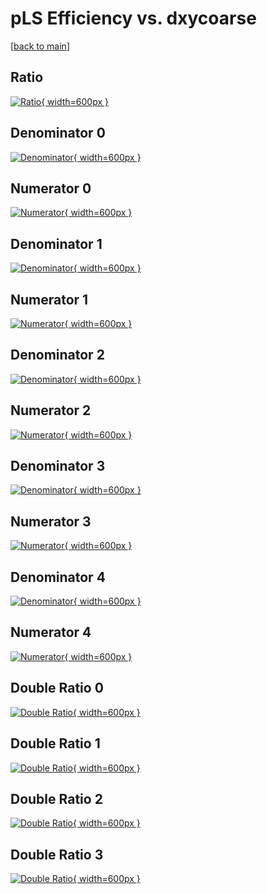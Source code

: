 # pLS Efficiency vs. dxycoarse

[[back to main](./)]



## Ratio

[![Ratio](../mtv/var/pLS_loweta_0_0_eff_dxycoarse.png){ width=600px }](../mtv/var/pLS_loweta_0_0_eff_dxycoarse.pdf)

## Denominator 0

[![Denominator](../mtv/den/pLS_loweta_0_0_eff_dxycoarse_den0.png){ width=600px }](../mtv/den/pLS_loweta_0_0_eff_dxycoarse_den0.pdf)

## Numerator 0

[![Numerator](../mtv/num/pLS_loweta_0_0_eff_dxycoarse_num0.png){ width=600px }](../mtv/num/pLS_loweta_0_0_eff_dxycoarse_num0.pdf)

## Denominator 1

[![Denominator](../mtv/den/pLS_loweta_0_0_eff_dxycoarse_den1.png){ width=600px }](../mtv/den/pLS_loweta_0_0_eff_dxycoarse_den1.pdf)

## Numerator 1

[![Numerator](../mtv/num/pLS_loweta_0_0_eff_dxycoarse_num1.png){ width=600px }](../mtv/num/pLS_loweta_0_0_eff_dxycoarse_num1.pdf)

## Denominator 2

[![Denominator](../mtv/den/pLS_loweta_0_0_eff_dxycoarse_den2.png){ width=600px }](../mtv/den/pLS_loweta_0_0_eff_dxycoarse_den2.pdf)

## Numerator 2

[![Numerator](../mtv/num/pLS_loweta_0_0_eff_dxycoarse_num2.png){ width=600px }](../mtv/num/pLS_loweta_0_0_eff_dxycoarse_num2.pdf)

## Denominator 3

[![Denominator](../mtv/den/pLS_loweta_0_0_eff_dxycoarse_den3.png){ width=600px }](../mtv/den/pLS_loweta_0_0_eff_dxycoarse_den3.pdf)

## Numerator 3

[![Numerator](../mtv/num/pLS_loweta_0_0_eff_dxycoarse_num3.png){ width=600px }](../mtv/num/pLS_loweta_0_0_eff_dxycoarse_num3.pdf)

## Denominator 4

[![Denominator](../mtv/den/pLS_loweta_0_0_eff_dxycoarse_den4.png){ width=600px }](../mtv/den/pLS_loweta_0_0_eff_dxycoarse_den4.pdf)

## Numerator 4

[![Numerator](../mtv/num/pLS_loweta_0_0_eff_dxycoarse_num4.png){ width=600px }](../mtv/num/pLS_loweta_0_0_eff_dxycoarse_num4.pdf)

## Double Ratio 0

[![Double Ratio](../mtv/ratio/pLS_loweta_0_0_eff_dxycoarse_ratio0.png){ width=600px }](../mtv/ratio/pLS_loweta_0_0_eff_dxycoarse_ratio0.pdf)

## Double Ratio 1

[![Double Ratio](../mtv/ratio/pLS_loweta_0_0_eff_dxycoarse_ratio1.png){ width=600px }](../mtv/ratio/pLS_loweta_0_0_eff_dxycoarse_ratio1.pdf)

## Double Ratio 2

[![Double Ratio](../mtv/ratio/pLS_loweta_0_0_eff_dxycoarse_ratio2.png){ width=600px }](../mtv/ratio/pLS_loweta_0_0_eff_dxycoarse_ratio2.pdf)

## Double Ratio 3

[![Double Ratio](../mtv/ratio/pLS_loweta_0_0_eff_dxycoarse_ratio3.png){ width=600px }](../mtv/ratio/pLS_loweta_0_0_eff_dxycoarse_ratio3.pdf)

